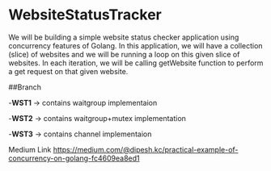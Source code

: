 # WebsiteStatusTracker 
We will be building a simple website status checker application using concurrency features of Golang. In this application, we will have a collection (slice) of websites and we will be running a loop on this given slice of websites. In each iteration, we will be calling getWebsite function to perform a get request on that given website.

##Branch

-**WST1** -> contains waitgroup implementaion

-**WST2** -> contains waitgroup+mutex implementation

-**WST3** -> contains channel implementaion

Medium Link https://medium.com/@dipesh.kc/practical-example-of-concurrency-on-golang-fc4609ea8ed1
